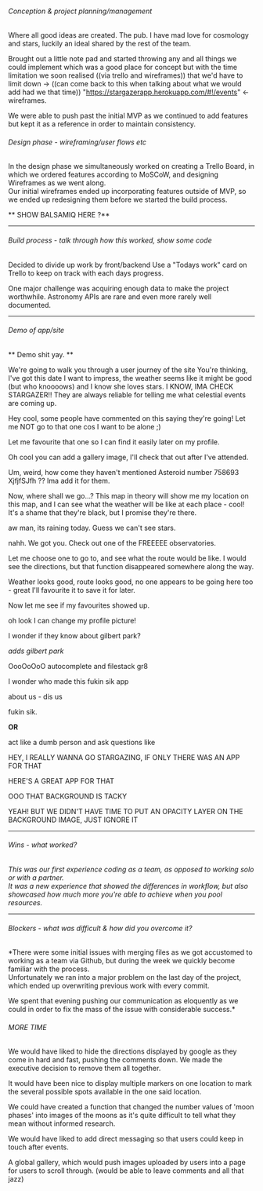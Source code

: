 ###### Conception & project planning/management

Where all good ideas are created. The pub. I have mad love for cosmology and stars, luckily an ideal shared by the rest of the team.

Brought out a little note pad and started throwing any and all things we could implement which was a good place for concept but with the time limitation we soon realised ((via trello and wireframes)) that we'd have to limit down -> ((can come back to this when talking about what we would add had we that time))
"https://stargazerapp.herokuapp.com/#!/events" <- wireframes.

We were able to push past the initial MVP as we continued to add features but kept it as a reference in order to maintain consistency.

###### Design phase - wireframing/user flows etc

In the design phase we simultaneously worked on creating a Trello Board, in which we ordered features according to MoSCoW, and designing Wireframes as we went along.  
Our initial wireframes ended up incorporating features outside of MVP, so we ended up redesigning them before we started the build process.

** SHOW BALSAMIQ HERE ?**

________

###### Build process - talk through how this worked, show some code

Decided to divide up work by front/backend
Use a "Todays work" card on Trello to keep on track with each days progress.

One major challenge was acquiring enough data to make the project worthwhile. Astronomy APIs are rare and even more rarely well documented.  

________

###### Demo of app/site

** Demo shit yay. **

We're going to walk you through a user journey of the site
You're thinking, I've got this date I want to impress, the weather seems like it might be good (but who knoooows) and I know she loves stars. I KNOW, IMA CHECK STARGAZER!! They are always reliable for telling me what celestial events are coming up.

Hey cool, some people have commented on this saying they're going! Let me NOT go to that one cos I want to be alone ;)

Let me favourite that one so I can find it easily later on my profile.

Oh cool you can add a gallery image, I'll check that out after I've attended.

Um, weird, how come they haven't mentioned Asteroid number 758693 XjfjfSJfh ?? Ima add it for them.

Now, where shall we go...? This map in theory will show me my location on this map, and I can see what the weather will be like at each place - cool! It's a shame that they're black, but I promise they're there.

aw man, its raining today. Guess we can't see stars.

nahh. We got you. Check out one of the FREEEEE observatories.

Let me choose one to go to, and see what the route would be like. I would see the directions, but that function disappeared somewhere along the way.

Weather looks good, route looks good, no one appears to be going here too - great I'll favourite it to save it for later.

Now let me see if my favourites showed up.

oh look I can change my profile picture!

I wonder if they know about gilbert park?

*adds gilbert park*

OooOoOoO autocomplete and filestack gr8

I wonder who made this fukin sik app

about us - dis us

fukin sik.

**OR**

act like a dumb person and ask questions like

HEY, I REALLY WANNA GO STARGAZING, IF ONLY THERE WAS AN APP FOR THAT

HERE'S A GREAT APP FOR THAT

OOO THAT BACKGROUND IS TACKY

YEAH! BUT WE DIDN'T HAVE TIME TO PUT AN OPACITY LAYER ON THE BACKGROUND IMAGE, JUST IGNORE IT



________

###### Wins - what worked?
*This was our first experience coding as a team, as opposed to working solo or with a partner.   
It was a new experience that showed the differences in workflow, but also showcased how much more you're able to achieve when you pool resources.*
________

###### Blockers - what was difficult & how did you overcome it?
*There were some initial issues with merging files as we got accustomed to working as a team via Github, but during the week we quickly become familiar with the process.    
Unfortunately we ran into a major problem on the last day of the project, which ended up overwriting previous work with every commit.

We spent that evening pushing our communication as eloquently as we could in order to fix the mass of the issue with considerable success.*


###### MORE TIME
We would have liked to hide the directions displayed by google as they come in hard and fast, pushing the comments down. We made the executive decision to remove them all together.

It would have been nice to display multiple markers on one location to mark the several possible spots available in the one said location.

We could have created a function that changed the number values of 'moon phases' into images of the moons as it's quite difficult to tell what they mean without informed research.

We would have liked to add direct messaging so that users could keep in touch after events.

A global gallery, which would push images uploaded by users into a page for users to scroll through. (would be able to leave comments and all that jazz)
